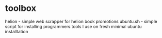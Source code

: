 # toolbox

helion - simple web scrapper for helion book promotions
ubuntu.sh - simple script for installing programmers tools I use on fresh minimal ubuntu installtation
